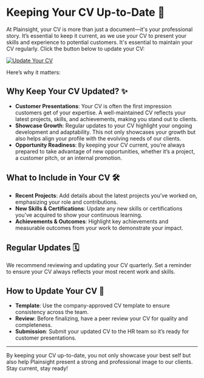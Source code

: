# Keeping Your CV Up-to-Date 📄

At Plainsight, your CV is more than just a document—it's your professional story. It’s essential to keep it current, as we use your CV to present your skills and experience to potential customers. It's essential to maintain your CV regularly. Click the button below to update your CV:

[![Update Your CV](https://img.shields.io/badge/Update_Your_CV-Click_Here-FDCAD2?style=for-the-badge)](https://plainsightis.sharepoint.com/sites/Plainsight/CV/Forms/All%20Active%20Consultants.aspx)

Here’s why it matters:

## Why Keep Your CV Updated? ✨

- **Customer Presentations**: Your CV is often the first impression customers get of your expertise. A well-maintained CV reflects your latest projects, skills, and achievements, making you stand out to clients.
- **Showcase Growth**: Regular updates to your CV highlight your ongoing development and adaptability. This not only showcases your growth but also helps align your profile with the evolving needs of our clients.
- **Opportunity Readiness**: By keeping your CV current, you’re always prepared to take advantage of new opportunities, whether it’s a project, a customer pitch, or an internal promotion.

## What to Include in Your CV 🛠️

- **Recent Projects**: Add details about the latest projects you’ve worked on, emphasizing your role and contributions.
- **New Skills & Certifications**: Update any new skills or certifications you've acquired to show your continuous learning.
- **Achievements & Outcomes**: Highlight key achievements and measurable outcomes from your work to demonstrate your impact.

## Regular Updates 🗓️

We recommend reviewing and updating your CV quarterly. Set a reminder to ensure your CV always reflects your most recent work and skills.

## How to Update Your CV 📝

- **Template**: Use the company-approved CV template to ensure consistency across the team.
- **Review**: Before finalizing, have a peer review your CV for quality and completeness.
- **Submission**: Submit your updated CV to the HR team so it’s ready for customer presentations.

---

By keeping your CV up-to-date, you not only showcase your best self but also help Plainsight present a strong and professional image to our clients. Stay current, stay ready!

